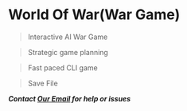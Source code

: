 # World Of War(War Game)
>Interactive AI War Game

>Strategic game planning

>Fast paced CLI game

>Save File

***Contact [Our Email](olawoleolaniran@gmail.com) for help or issues***
